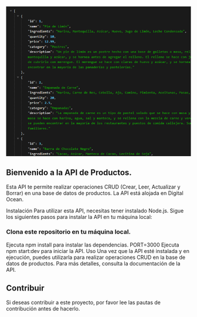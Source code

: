 <p align="center">
  <img src="./images/Captura.PNG" alt="Ejemplo">
</p>

## Bienvenido a la API de Productos.
Esta API te permite realizar operaciones CRUD (Crear, Leer, Actualizar y Borrar) en una base de datos de productos. La API está alojada en Digital Ocean.

Instalación
Para utilizar esta API, necesitas tener instalado Node.js. Sigue los siguientes pasos para instalar la API en tu máquina local:

### Clona este repositorio en tu máquina local.
Ejecuta npm install para instalar las dependencias.
PORT=3000
Ejecuta npm start:dev para iniciar la API.
Uso
Una vez que la API esté instalada y en ejecución, puedes utilizarla para realizar operaciones CRUD en la base de datos de productos. Para más detalles, consulta la documentación de la API.

## Contribuir
Si deseas contribuir a este proyecto, por favor lee las pautas de contribución antes de hacerlo.
